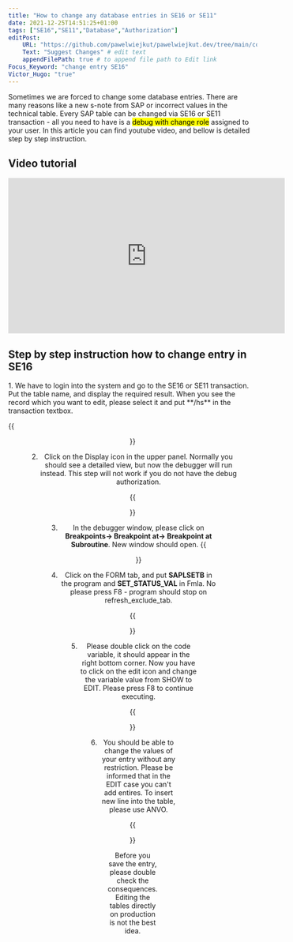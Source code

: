 ```yaml
---
title: "How to change any database entries in SE16 or SE11"
date: 2021-12-25T14:51:25+01:00
tags: ["SE16","SE11","Database","Authorization"]
editPost:
    URL: "https://github.com/pawelwiejkut/pawelwiejkut.dev/tree/main/content"
    Text: "Suggest Changes" # edit text
    appendFilePath: true # to append file path to Edit link
Focus_Keyword: "change entry SE16"
Victor_Hugo: "true"
---
```


Sometimes we are forced to change some database entries. There are many reasons like a new s-note from SAP or incorrect values in the technical table. Every SAP table can be changed via SE16 or SE11 transaction - all you need to have is a <mark> debug with change role</mark> assigned to your user. In this article you can find youtube video, and bellow is detailed step by step instruction.

<h2>Video tutorial</h2>
<div style="text-align:center;">
<iframe width="560" height="315" src="https://www.youtube.com/embed/evxRzGTY5lE" title="YouTube video player" frameborder="0" allow="accelerometer; autoplay; clipboard-write; encrypted-media; gyroscope; picture-in-picture" allowfullscreen></iframe></div>

<h2>Step by step instruction how to change entry in SE16</h2>
1. We have to login into the system and go to the SE16 or SE11 transaction. Put the table name, and display the required result. When you see the record which you want to edit, please select it and put  **/hs** in the transaction textbox.

{{<figure align=center src="/se16_se11_change/1.png" width="80%" alt="se11 window" >}}

2. Click on the Display icon in the upper panel. Normally you should see a detailed view, but now the debugger will run instead. This step will not work if you do not have the debug authorization.

{{<figure align=center src="/se16_se11_change/1a.png"  width="80%" alt="se11 table" >}}

3. In the debugger window, please click on **Breakpoints-> Breakpoint at-> Breakpoint at Subroutine**. New window should open.
{{<figure align=center src="/se16_se11_change/2.png"  width="80%" alt="Breakpoint window" >}}

4. Click on the FORM tab, and put **SAPLSETB** in the program and **SET_STATUS_VAL** in Fmla. No please press F8 - program should stop on refresh_exclude_tab.

{{<figure align=center src="/se16_se11_change/3.png"  width="80%" alt="Create Breakpoint window" >}}

5. Please double click on the code variable, it should appear in the right bottom corner. Now you have to click on the edit icon and change the variable value from SHOW to EDIT. Please press F8 to continue executing. 

{{<figure align=center src="/se16_se11_change/4.png"  width="80%" alt="Variable change" >}}

6. You should be able to change the values of your entry without any restriction. Please be informed that in the EDIT case you can't add entires. To insert new line into the table, please use ANVO.

{{<figure align=center src="/se16_se11_change/5.png"  width="80%" alt="Edit mode" >}}

Before you save the entry, please double check the consequences. Editing the tables directly on production is not the best idea.